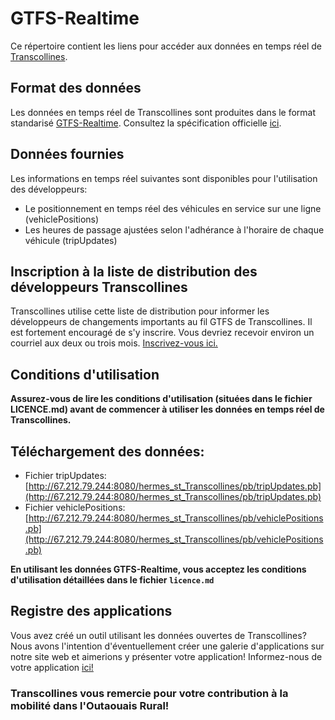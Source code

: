 # GTFS-Realtime
Ce répertoire contient les liens pour accéder aux données en temps réel de [Transcollines](https://transcollines.ca).

## Format des données
Les données en temps réel de Transcollines sont produites dans le format standarisé [GTFS-Realtime](https://github.com/google/transit/tree/master/gtfs-realtime). Consultez la spécification officielle [ici](https://github.com/google/transit/tree/master/gtfs-realtime).
## Données fournies
Les informations en temps réel suivantes sont disponibles pour l'utilisation des développeurs:
- Le positionnement en temps réel des véhicules en service sur une ligne (vehiclePositions)
- Les heures de passage ajustées selon l'adhérance à l'horaire de chaque véhicule (tripUpdates)
## Inscription à la liste de distribution des développeurs Transcollines
Transcollines utilise cette liste de distribution pour informer les développeurs de changements importants au fil GTFS de Transcollines. Il est fortement encouragé de s'y inscrire. Vous devriez recevoir environ un courriel aux deux ou trois mois.
[Inscrivez-vous ici.](https://forms.office.com/Pages/ResponsePage.aspx?id=E7Fe_cNXKEamfise0d6K-7z88p3eAzZIns4uRERv9ZRUNFRTMVM0OFo1NjhMR0ZINEhFUDdVQzU2Uy4u)

## Conditions d'utilisation
**Assurez-vous de lire les conditions d'utilisation (situées dans le fichier LICENCE.md) avant de commencer à utiliser les données en temps réel de Transcollines.**

## Téléchargement des données:
- Fichier tripUpdates: [http://67.212.79.244:8080/hermes_st_Transcollines/pb/tripUpdates.pb](http://67.212.79.244:8080/hermes_st_Transcollines/pb/tripUpdates.pb)
- Fichier vehiclePositions: [http://67.212.79.244:8080/hermes_st_Transcollines/pb/vehiclePositions.pb](http://67.212.79.244:8080/hermes_st_Transcollines/pb/vehiclePositions.pb)

**En utilisant les données GTFS-Realtime, vous acceptez les conditions d'utilisation détaillées dans le fichier `licence.md`**
## Registre des applications
Vous avez créé un outil utilisant les données ouvertes de Transcollines? Nous avons l'intention d'éventuellement créer une galerie d'applications sur notre site web et aimerions y présenter votre application! Informez-nous de votre application [ici!](https://forms.office.com/Pages/ResponsePage.aspx?id=E7Fe_cNXKEamfise0d6K-7z88p3eAzZIns4uRERv9ZRUMVk0Wko5VEhINlBNSjY1TkUwU0Y2N1FIQy4u)
### Transcollines vous remercie pour votre contribution à la mobilité dans l'Outaouais Rural!
